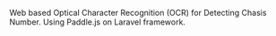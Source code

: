 Web based Optical Character Recognition (OCR) for Detecting Chasis Number. Using Paddle.js on Laravel framework.
